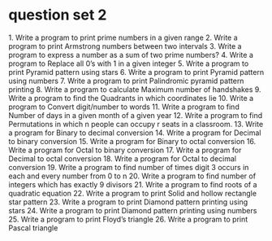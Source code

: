 <h1>question set 2</h1>
1. Write a program to print prime numbers in a given range
2. Write a program to print Armstrong numbers between two intervals
3. Write a program to express a number as a sum of two prime numbers?
4. Write a program to Replace all 0’s with 1 in a given integer
5. Write a program to print Pyramid pattern using stars
6. Write a program to print Pyramid pattern using numbers
7. Write a program to print Palindromic pyramid pattern printing
8. Write a program to calculate Maximum number of handshakes
9. Write a program to find the Quadrants in which coordinates lie
10. Write a program to Convert digit/number to words
11. Write a program to find Number of days in a given month of a given year
12. Write a program to find Permutations in which n people can occupy r seats
in a classroom.
13. Write a program for Binary to decimal conversion
14. Write a program for Decimal to binary conversion
15. Write a program for Binary to octal conversion
16. Write a program for Octal to binary conversion
17. Write a program for Decimal to octal conversion
18. Write a program for Octal to decimal conversion
19. Write a program to find number of times digit 3 occurs in each and every
number from 0 to n
20. Write a program to find number of integers which has exactly 9 divisors
21. Write a program to find roots of a quadratic equation
22. Write a program to print Solid and hollow rectangle star pattern
23. Write a program to print Diamond pattern printing using stars
24. Write a program to print Diamond pattern printing using numbers
25. Write a program to print Floyd’s triangle
26. Write a program to print Pascal triangle
